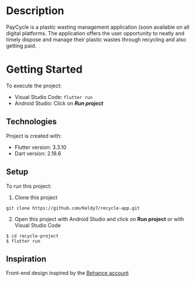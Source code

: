# Description

PayCycle is a plastic wasting management application (soon available on all digital platforms. The application offers the user opportunity to neatly  and timely dispose and manage their plastic wastes through recycling and also getting paid.

# Getting Started

To execute the project:
- Visual Studio Code: <code>flutter run</code>
- Android Studio: Click on _**Run project**_


## Technologies
Project is created with:
* Flutter version: 3.3.10
* Dart version: 2.18.6

## Setup
To run this project:

1. Clone this project
 ```
git clone https://github.com/Keldy7/recycle-app.git
```
2. Open this project with Android Studio and click on **Run project** or with Visual Studio Code
```
$ cd recycle-project
$ flutter run
```


## Inspiration
Front-end design inspired by the [Behance account](https://www.behance.net/gallery/160653471/PAYCYCLE)
